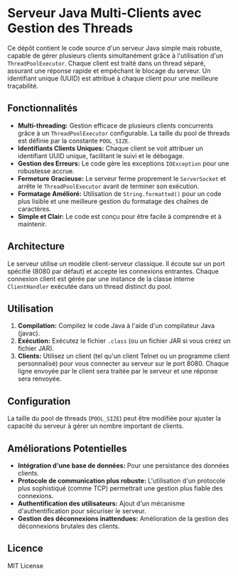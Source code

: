# Serveur Java Multi-Clients avec Gestion des Threads
Ce dépôt contient le code source d'un serveur Java simple mais robuste, capable de gérer plusieurs clients simultanément grâce à l'utilisation d'un `ThreadPoolExecutor`. Chaque client est traité dans un thread séparé, assurant une réponse rapide et empêchant le blocage du serveur. Un identifiant unique (UUID) est attribué à chaque client pour une meilleure traçabilité.

## Fonctionnalités
* **Multi-threading:** Gestion efficace de plusieurs clients concurrents grâce à un `ThreadPoolExecutor` configurable. La taille du pool de threads est définie par la constante `POOL_SIZE`.
* **Identifiants Clients Uniques:** Chaque client se voit attribuer un identifiant UUID unique, facilitant le suivi et le débogage.
* **Gestion des Erreurs:** Le code gère les exceptions `IOException` pour une robustesse accrue.
* **Fermeture Gracieuse:** Le serveur ferme proprement le `ServerSocket` et arrête le `ThreadPoolExecutor` avant de terminer son exécution.
* **Formatage Amélioré:** Utilisation de `String.formatted()` pour un code plus lisible et une meilleure gestion du formatage des chaînes de caractères.
* **Simple et Clair:** Le code est conçu pour être facile à comprendre et à maintenir.

## Architecture
Le serveur utilise un modèle client-serveur classique. Il écoute sur un port spécifié (8080 par défaut) et accepte les connexions entrantes. Chaque connexion client est gérée par une instance de la classe interne `ClientHandler` exécutée dans un thread distinct du pool.

## Utilisation
1. **Compilation:** Compilez le code Java à l'aide d'un compilateur Java (javac).
2. **Exécution:** Exécutez le fichier `.class` (ou un fichier JAR si vous créez un fichier JAR).
3. **Clients:** Utilisez un client (tel qu'un client Telnet ou un programme client personnalisé) pour vous connecter au serveur sur le port 8080. Chaque ligne envoyée par le client sera traitée par le serveur et une réponse sera renvoyée.

## Configuration
La taille du pool de threads (`POOL_SIZE`) peut être modifiée pour ajuster la capacité du serveur à gérer un nombre important de clients.

## Améliorations Potentielles
* **Intégration d'une base de données:** Pour une persistance des données clients.
* **Protocole de communication plus robuste:** L'utilisation d'un protocole plus sophistiqué (comme TCP) permettrait une gestion plus fiable des connexions.
* **Authentification des utilisateurs:** Ajout d'un mécanisme d'authentification pour sécuriser le serveur.
* **Gestion des déconnexions inattendues:** Amélioration de la gestion des déconnexions brutales des clients.

## Licence
MIT License
